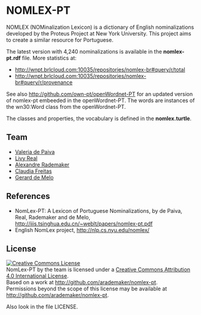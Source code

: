
# NOMLEX-PT

NOMLEX (NOMinalization Lexicon) is a dictionary of English
nominalizations developed by the Proteus Project at New York
University. This project aims to create a similar resource
for Portuguese.

The latest version with 4,240 nominalizations is available in the
**nomlex-pt.rdf** file. More statistics at:

- http://wnpt.brlcloud.com:10035/repositories/nomlex-br#query/r/total
- http://wnpt.brlcloud.com:10035/repositories/nomlex-br#query/r/provenance

See also http://github.com/own-pt/openWordnet-PT for an updated
version of nomlex-pt embeeded in the openWordnet-PT.  The words are
instances of the wn30:Word class from the openWordnet-PT.

The classes and properties, the vocabulary is defined in the
**nomlex.turtle**.

## Team

- [Valeria de Paiva](http://www.valeriadepaiva.org)
- [Livy Real](http://livyreal.com)
- [Alexandre Rademaker](http://arademaker.github.io)
- [Claudia Freitas](http://www.letras.puc-rio.br/pag_profs/professores_mariaclaudiafreitas.php)
- [Gerard de Melo](http://demelo.org)

## References

- NomLex-PT: A Lexicon of Portuguese Nominalizations, by de Paiva, Real, Rademaker and de Melo, http://iiis.tsinghua.edu.cn/~weblt/papers/nomlex-pt.pdf
- English NomLex project, http://nlp.cs.nyu.edu/nomlex/

## License

<p><a rel="license" href="http://creativecommons.org/licenses/by/4.0/"><img alt="Creative Commons License" style="border-width:0" src="http://i.creativecommons.org/l/by/4.0/88x31.png" /></a><br /><span xmlns:dct="http://purl.org/dc/terms/" href="http://purl.org/dc/dcmitype/Dataset" property="dct:title" rel="dct:type">NomLex-PT</span> by the team is licensed under a <a rel="license" href="http://creativecommons.org/licenses/by/4.0/">Creative Commons Attribution 4.0 International License</a>.<br />Based on a work at <a xmlns:dct="http://purl.org/dc/terms/" href="http://github.com/arademaker/nomlex-pt" rel="dct:source">http://github.com/arademaker/nomlex-pt</a>.<br />Permissions beyond the scope of this license may be available at <a xmlns:cc="http://creativecommons.org/ns#" href="http://github.com/arademaker/nomlex-pt" rel="cc:morePermissions">http://github.com/arademaker/nomlex-pt</a>.</p>

Also look in the file LICENSE.

